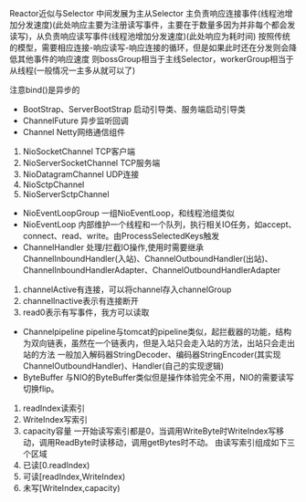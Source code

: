 Reactor近似与Selector
中间发展为主从Selector
主负责响应连接事件(线程池增加分发速度)(此处响应主要为注册读写事件，主要在于数量多因为并非每个都会发读写)，从负责响应读写事件(线程池增加分发速度)(此处响应为耗时间)
按照传统的模型，需要相应连接-响应读写-响应连接的循环，但是如果此时还在分发则会降低其他事件的响应速度
则bossGroup相当于主线Selector，workerGroup相当于从线程(一般情况一主多从就可以了)

注意bind()是异步的

- BootStrap、ServerBootStrap
启动引导类、服务端启动引导类
- ChannelFuture
异步监听回调
- Channel
Netty网络通信组件
1. NioSocketChannel TCP客户端
2. NioServerSocketChannel TCP服务端
3. NioDatagramChannel UDP连接
4. NioSctpChannel
5. NioServerSctpChannel
- NioEventLoopGroup
一组NioEventLoop，和线程池组类似
- NioEventLoop
内部维护一个线程和一个队列，执行相关IO任务，如accept、connect、read、write。由ProcessSelectedKeys触发
- ChannelHandler
处理/拦截IO操作,使用时需要继承ChannelInboundHandler(入站)、ChannelOutboundHandler(出站)、ChannelInboundHandlerAdapter、ChannelOutboundHandlerAdapter
1. channelActive有连接，可以将channel存入channelGroup
2. channelInactive表示有连接断开
3. read0表示有写事件，我方可以读取
- Channelpipeline
pipeline与tomcat的pipeline类似，起拦截器的功能，结构为双向链表，虽然在一个链表内，但是入站只会走入站的方法，出站只会走出站的方法
一般加入解码器StringDecoder、编码器StringEncoder(其实现ChannelOutboundHandler)、Handler(自己的实现逻辑)
- ByteBuffer
与NIO的ByteBuffer类似但是操作体验完全不用，NIO的需要读写切换flip。
1. readIndex读索引
2. WriteIndex写索引
3. capacity容量
一开始读写索引都是0，当调用WriteByte时WriteIndex写移动，调用ReadByte时读移动，调用getBytes时不动。
由读写索引组成如下三个区域
1. 已读[0.readIndex)
2. 可读[readIndex,WriteIndex)
3. 未写[WriteIndex,capacity)